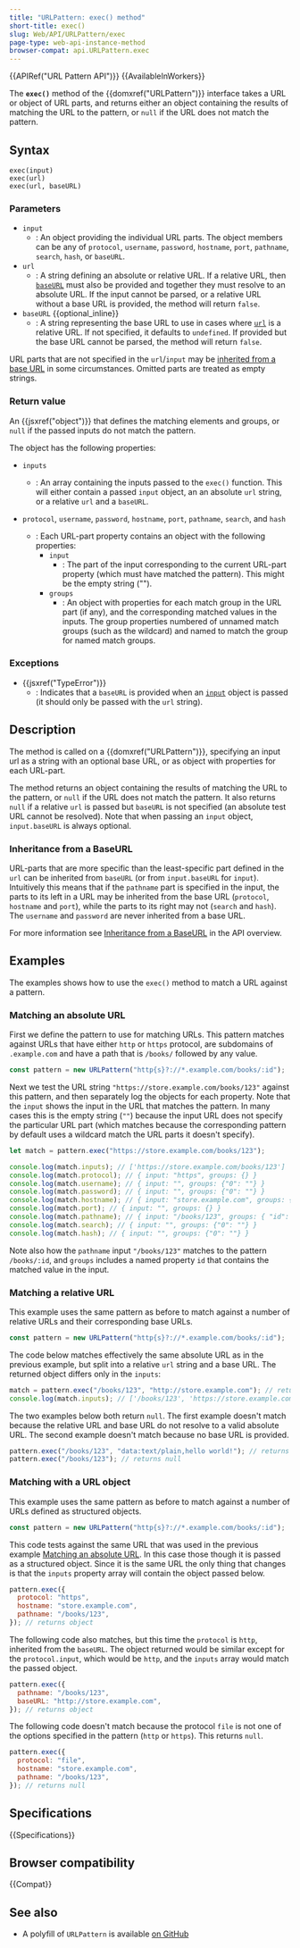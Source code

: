 ```yaml
---
title: "URLPattern: exec() method"
short-title: exec()
slug: Web/API/URLPattern/exec
page-type: web-api-instance-method
browser-compat: api.URLPattern.exec
---
```


{{APIRef("URL Pattern API")}} {{AvailableInWorkers}}

The **`exec()`** method of the {{domxref("URLPattern")}} interface takes a URL or object of URL parts, and returns either an object containing the results of matching the URL to the pattern, or `null` if the URL does not match the pattern.

## Syntax

```js-nolint
exec(input)
exec(url)
exec(url, baseURL)
```

### Parameters

- `input`
  - : An object providing the individual URL parts.
    The object members can be any of `protocol`, `username`, `password`, `hostname`, `port`, `pathname`, `search`, `hash`, or `baseURL`.
- `url`
  - : A string defining an absolute or relative URL.
    If a relative URL, then [`baseURL`](#baseurl) must also be provided and together they must resolve to an absolute URL.
    If the input cannot be parsed, or a relative URL without a base URL is provided, the method will return `false`.
- `baseURL` {{optional_inline}}
  - : A string representing the base URL to use in cases where [`url`](#url) is a relative URL.
    If not specified, it defaults to `undefined`.
    If provided but the base URL cannot be parsed, the method will return `false`.

URL parts that are not specified in the `url`/`input` may be [inherited from a base URL](#inheritance_from_a_baseurl) in some circumstances.
Omitted parts are treated as empty strings.

### Return value

An {{jsxref("object")}} that defines the matching elements and groups, or `null` if the passed inputs do not match the pattern.

The object has the following properties:

- `inputs`

  - : An array containing the inputs passed to the `exec()` function.
    This will either contain a passed `input` object, an an absolute `url` string, or a relative `url` and a `baseURL`.

- `protocol`, `username`, `password`, `hostname`, `port`, `pathname`, `search`, and `hash`
  - : Each URL-part property contains an object with the following properties:
    - `input`
      - : The part of the input corresponding to the current URL-part property (which must have matched the pattern).
        This might be the empty string ("").
    - `groups`
      - : An object with properties for each match group in the URL part (if any), and the corresponding matched values in the inputs.
        The group properties numbered of unnamed match groups (such as the wildcard) and named to match the group for named match groups.

### Exceptions

- {{jsxref("TypeError")}}
  - : Indicates that a `baseURL` is provided when an [`input`](#input) object is passed (it should only be passed with the `url` string).

## Description

The method is called on a {{domxref("URLPattern")}}, specifying an input url as a string with an optional base URL, or as object with properties for each URL-part.

The method returns an object containing the results of matching the URL to the pattern, or `null` if the URL does not match the pattern.
It also returns `null` if a relative `url` is passed but `baseURL` is not specified (an absolute test URL cannot be resolved).
Note that when passing an `input` object, `input.baseURL` is always optional.

### Inheritance from a BaseURL

URL-parts that are more specific than the least-specific part defined in the `url` can be inherited from `baseURL` (or from `input.baseURL` for `input`).
Intuitively this means that if the `pathname` part is specified in the input, the parts to its left in a URL may be inherited from the base URL (`protocol`, `hostname` and `port`), while the parts to its right may not (`search` and `hash`).
The `username` and `password` are never inherited from a base URL.

For more information see [Inheritance from a BaseURL](/en-US/docs/Web/API/URL_Pattern_API#inheritance_from_a_base_url) in the API overview.

## Examples

The examples shows how to use the `exec()` method to match a URL against a pattern.

### Matching an absolute URL

First we define the pattern to use for matching URLs.
This pattern matches against URLs that have either `http` or `https` protocol, are subdomains of `.example.com` and have a path that is `/books/` followed by any value.

```js
const pattern = new URLPattern("http{s}?://*.example.com/books/:id");
```

Next we test the URL string `"https://store.example.com/books/123"` against this pattern, and then separately log the objects for each property.
Note that the `input` shows the input in the URL that matches the pattern.
In many cases this is the empty string (`""`) because the input URL does not specify the particular URL part (which matches because the corresponding pattern by default uses a wildcard match the URL parts it doesn't specify).

```js
let match = pattern.exec("https://store.example.com/books/123");

console.log(match.inputs); // ['https://store.example.com/books/123']
console.log(match.protocol); // { input: "https", groups: {} }
console.log(match.username); // { input: "", groups: {"0": ""} }
console.log(match.password); // { input: "", groups: {"0": ""} }
console.log(match.hostname); // { input: "store.example.com", groups: { "0": "store" } }
console.log(match.port); // { input: "", groups: {} }
console.log(match.pathname); // { input: "/books/123", groups: { "id": "123" } }
console.log(match.search); // { input: "", groups: {"0": ""} }
console.log(match.hash); // { input: "", groups: {"0": ""} }
```

Note also how the `pathname` input `"/books/123"` matches to the pattern `/books/:id`, and `groups` includes a named property `id` that contains the matched value in the input.

### Matching a relative URL

This example uses the same pattern as before to match against a number of relative URLs and their corresponding base URLs.

```js
const pattern = new URLPattern("http{s}?://*.example.com/books/:id");
```

The code below matches effectively the same absolute URL as in the previous example, but split into a relative `url` string and a base URL.
The returned object differs only in the `inputs`:

```js
match = pattern.exec("/books/123", "http://store.example.com"); // returns object
console.log(match.inputs); // ['/books/123', 'https://store.example.com']
```

The two examples below both return `null`.
The first example doesn't match because the relative URL and base URL do not resolve to a valid absolute URL.
The second example doesn't match because no base URL is provided.

```js
pattern.exec("/books/123", "data:text/plain,hello world!"); // returns null
pattern.exec("/books/123"); // returns null
```

### Matching with a URL object

This example uses the same pattern as before to match against a number of URLs defined as structured objects.

```js
const pattern = new URLPattern("http{s}?://*.example.com/books/:id");
```

This code tests against the same URL that was used in the previous example [Matching an absolute URL](#matching_an_absolute_url).
In this case those though it is passed as a structured object.
Since it is the same URL the only thing that changes is that the `inputs` property array will contain the object passed below.

```js
pattern.exec({
  protocol: "https",
  hostname: "store.example.com",
  pathname: "/books/123",
}); // returns object
```

The following code also matches, but this time the `protocol` is `http`, inherited from the `baseURL`.
The object returned would be similar except for the `protocol.input`, which would be `http`, and the `inputs` array would match the passed object.

```js
pattern.exec({
  pathname: "/books/123",
  baseURL: "http://store.example.com",
}); // returns object
```

The following code doesn't match because the protocol `file` is not one of the options specified in the pattern (`http` or `https`).
This returns `null`.

```js
pattern.exec({
  protocol: "file",
  hostname: "store.example.com",
  pathname: "/books/123",
}); // returns null
```

## Specifications

{{Specifications}}

## Browser compatibility

{{Compat}}

## See also

- A polyfill of `URLPattern` is available [on GitHub](https://github.com/kenchris/urlpattern-polyfill)
